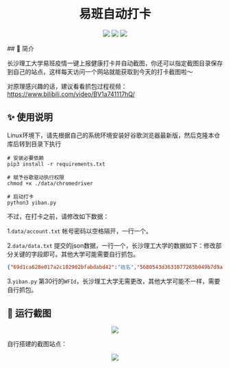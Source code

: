 <h1 align="center">
  易班自动打卡
  <br>
</h1>
<p align="center">
<img src="https://cdn.looyeagee.cn/github/yiban/license.svg"/>
<img src="https://cdn.looyeagee.cn/github/yiban/platform.svg"/>
<img src="https://cdn.looyeagee.cn/github/yiban/python.svg"/>
</p>
## 👀 简介

长沙理工大学易班疫情一键上报健康打卡并自动截图，你还可以指定截图目录保存到自己的站点，这样每天访问一个网站就能获取到今天的打卡截图啦～

对原理感兴趣的话，建议看看抓包过程视频：https://www.bilibili.com/video/BV1a741117hQ/

## :sparkles: 使用说明

Linux环境下，请先根据自己的系统环境安装好谷歌浏览器最新版，然后克隆本仓库后转到目录下执行


```shell
# 安装必要依赖
pip3 install -r requirements.txt

# 赋予谷歌驱动执行权限
chmod +x ./data/chromedriver

# 启动打卡
python3 yiban.py
```

不过，在打卡之前，请修改如下数据：

1.`data/account.txt` 帐号密码以空格隔开，一行一个。

2.`data/data.txt` 提交的json数据，一行一个，长沙理工大学的数据如下：修改部分关键的字段即可。其他大学可能需要自行抓包。

```json
{"69d1ca628e017a2c182902bfabdabd42":"姓名","5680543d3631077265b049b7d9ae418e":"班级","e62910f76e9d5ba63ddc84ae68606f0f":{"name":"地址名","location":"经度(小数点后6位),纬度(小数点后6位)","address":"详细地址描述"},"ba7cabc21493b23bcfd65fa79525c4e0":{"name":"地址名","location":"经度(小数点后6位),纬度(小数点后6位)","address":"详细地址描述"},"cf4bac544816ca83db09a7d8c4d69178":"当前温度","f16558084d32bee1523e085c9be35c30":"无","78bb535617d4caf28944bff53f434e32":"无","43cfde1796a98708e3df57f8088460e4":"无","8f472f4a665f93acf3de5c4ecab8c213":"无","e8578087affe7bde28eb5b6ffa5149e1":"否","24d085dd92e3a2bf43fef782e1fc7025":"否","bd397e1b6437a9dc6129db60d82ffd02":"否","d5adcefa1558c2759edd7c1cb41afbc4":"健康","484b372a88bb52cc0c54dcfbe618f779":"健康","f0ac1554f16879b966c2135bcf3bdb53":"否","7b771dd1f3512486fac560cfec00052b":"否","a6288aa438a4e6e9264f029cc8dc5a5d":"否"}
```

3.`yiban.py` 第30行的`WFId`，长沙理工大学无需更改，其他大学可能不一样，需要自行抓包。

## :rocket: 运行截图

<p align="center">
<img src="https://cdn.looyeagee.cn/github/yiban/yb.png"/>
</p>
自行搭建的截图站点：
<p align="center">
<img src="https://cdn.looyeagee.cn/github/yiban/web.png"/>
</p>